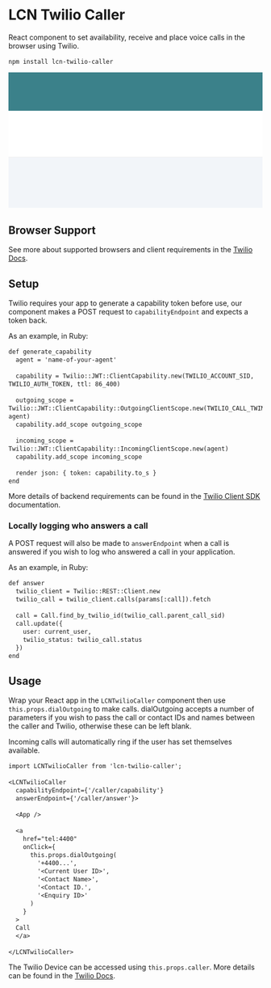 # LCN Twilio Caller

React component to set availability, receive and place voice calls in the browser using Twilio.

```
npm install lcn-twilio-caller
```

![LCN Twilio Caller](https://raw.githubusercontent.com/thelawcentresnetwork/lcn-twilio-caller/main/demo/lcn-twilio-caller.gif)

## Browser Support

See more about supported browsers and client requirements in the [Twilio Docs](https://www.twilio.com/docs/voice/client/javascript#supported-browsers).

## Setup

Twilio requires your app to generate a capability token before use, our component makes a POST request to `capabilityEndpoint` and expects a token back.

As an example, in Ruby:

```
def generate_capability
  agent = 'name-of-your-agent'

  capability = Twilio::JWT::ClientCapability.new(TWILIO_ACCOUNT_SID, TWILIO_AUTH_TOKEN, ttl: 86_400)

  outgoing_scope = Twilio::JWT::ClientCapability::OutgoingClientScope.new(TWILIO_CALL_TWIML_APP, agent)
  capability.add_scope outgoing_scope

  incoming_scope = Twilio::JWT::ClientCapability::IncomingClientScope.new(agent)
  capability.add_scope incoming_scope

  render json: { token: capability.to_s }
end
```

More details of backend requirements can be found in the [Twilio Client SDK](https://www.twilio.com/docs/voice/client/javascript) documentation.

### Locally logging who answers a call

A POST request will also be made to `answerEndpoint` when a call is answered if you wish to log who answered a call in your application.

As an example, in Ruby:

```
def answer
  twilio_client = Twilio::REST::Client.new
  twilio_call = twilio_client.calls(params[:call]).fetch

  call = Call.find_by_twilio_id(twilio_call.parent_call_sid)
  call.update({
    user: current_user,
    twilio_status: twilio_call.status
  })  
end
```

## Usage

Wrap your React app in the `LCNTwilioCaller` component then use `this.props.dialOutgoing` to make calls. dialOutgoing accepts a number of parameters if you wish to pass the call or contact IDs and names between the caller and Twilio, otherwise these can be left blank.

Incoming calls will automatically ring if the user has set themselves available.

```
import LCNTwilioCaller from 'lcn-twilio-caller';

<LCNTwilioCaller
  capabilityEndpoint={'/caller/capability'}
  answerEndpoint={'/caller/answer'}>

  <App />

  <a
    href="tel:4400"
    onClick={
      this.props.dialOutgoing(
        '+4400...',
        '<Current User ID>',
        '<Contact Name>',
        '<Contact ID.',
        '<Enquiry ID>'
      )
    }
  >
  Call
  </a>

</LCNTwilioCaller>
```

The Twilio Device can be accessed using `this.props.caller`. More details can be found in the [Twilio Docs](https://www.twilio.com/docs/voice/client/javascript/device).
